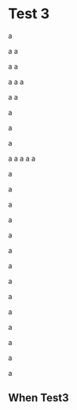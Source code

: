 # Test 3

a

a
a

a
a

a
a
a

a
a

a





a




a

a
a
a
a
a

a

a

a

a


a


a


a


a


a


a


a


a


a


a


## When Test3